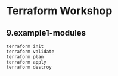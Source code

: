# Terraform Workshop

## 9.example1-modules

`terraform init`\
`terraform validate`\
`terraform plan`\
`terraform apply`\
`terraform destroy`

